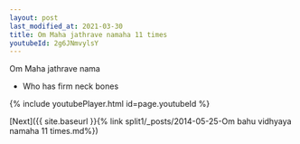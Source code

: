 ```yaml
---
layout: post
last_modified_at: 2021-03-30
title: Om Maha jathrave namaha 11 times
youtubeId: 2g6JNmvylsY
---
```

 
 
Om Maha jathrave nama 
 
 -  Who has firm neck bones 
 
  
 
  
 
 
 
 
 
 


{% include youtubePlayer.html id=page.youtubeId %}
 
[Next]({{ site.baseurl }}{% link  split1/_posts/2014-05-25-Om bahu vidhyaya namaha 11 times.md%})
 
